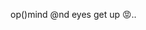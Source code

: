 op()mind @nd eyes 
get up 😡..

<!---
Hnxvo/Hnxvo is a ✨ special ✨ repository because its `README.md` (this file) appears on your GitHub profile.
You can click the Preview link to take a look at your changes.
--->
